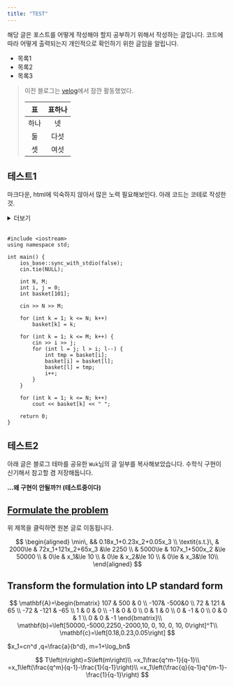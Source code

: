 ```yaml
---
title: "TEST"
---
```


해당 글은 포스트를 어떻게 작성해야 할지 공부하기 위해서 작성하는 글입니다. 
코드에 따라 어떻게 출력되는지 개인적으로 확인하기 위한 글임을 알립니다.

- 목록1
- 목록2
- 목록3

> 이전 블로그는 [velog](https://velog.io/@doyeong0526)에서 잠깐 활동했었다.
>
> |      표      | 표하나 |
> | :----------: | :---: |
> |     하나     |   넷   | 
> |      둘      |   다섯 |
> |      셋      |  여섯  | 

## 테스트1

마크다운, html에 익숙하지 않아서 많은 노력 필요해보인다. 아래 코드는 코테로 작성한 것.

<details>
<summary>더보기</summary>

<!--summary간-->
테스트 더보기

</details>
<br>

```C++17
#include <iostream>
using namespace std;

int main() {
    ios_base::sync_with_stdio(false);
    cin.tie(NULL);

    int N, M;
    int i, j = 0;
    int basket[101];

    cin >> N >> M;

    for (int k = 1; k <= N; k++)
        basket[k] = k;

    for (int k = 1; k <= M; k++) {
        cin >> i >> j;
        for (int l = j; l > i; l--) {
            int tmp = basket[i];
            basket[i] = basket[l];
            basket[l] = tmp;
            i++;
        }
    }

    for (int k = 1; k <= N; k++)
        cout << basket[k] << " ";

    return 0;
}
```
## 테스트2
아래 글은 블로그 테마를 공유한 `Wuk`님의 글 일부를 복사해보았습니다. 수학식 구현이 신기해서 참고할 겸 저장해둡니다.<br>

**...왜 구현이 안될까?! (테스트중이다)**


## [Formulate the problem](https://wu-kan.cn/2022/06/20/%E7%94%A8-scipy-%E6%B1%82%E8%A7%A3-The-Diet-Problem/)

위 제목을 클릭하면 원본 글로 이동됩니다.

$$
\begin{aligned}
\min\, && 0.18x_1+0.23x_2+0.05x_3 \\
\textit{s.t.}\, & 2000\le & 72x_1+121x_2+65x_3 &\le 2250 \\
& 5000\le & 107x_1+500x_2 &\le 50000 \\
& 0\le & x_1&\le 10 \\
& 0\le & x_2&\le 10 \\
& 0\le & x_3&\le 10\\ 
\end{aligned}
$$

## Transform the formulation into LP standard form

$$
\mathbf{A}=\begin{bmatrix}
107 & 500 & 0 \\
-107& -500&0 \\
72 & 121 & 65 \\
-72 & -121 & -65 \\
1 & 0 & 0 \\
-1 & 0 & 0 \\
0 & 1 & 0 \\
0 & -1 & 0 \\
0 & 0 & 1 \\
0 & 0 & -1
\end{bmatrix}\\
\mathbf{b}=\left[50000,-5000,2250,-2000,10, 0, 10, 0, 10, 0\right]^T\\
\mathbf{c}=\left[0.18,0.23,0.05\right]
$$

$x_1=cn^d ,q=\frac{a}{b^d}, m=1+\log_bn$

$$
T\left(n\right)=S\left(m\right)\\
=x_1\frac{q^m-1}{q-1}\\
=x_1\left(\frac{q^m}{q-1}-\frac{1}{q-1}\right)\\
=x_1\left(\frac{q}{q-1}q^{m-1}-\frac{1}{q-1}\right)
$$
